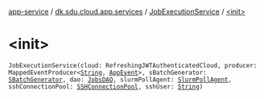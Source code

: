 [app-service](../../index.md) / [dk.sdu.cloud.app.services](../index.md) / [JobExecutionService](index.md) / [&lt;init&gt;](./-init-.md)

# &lt;init&gt;

`JobExecutionService(cloud: RefreshingJWTAuthenticatedCloud, producer: MappedEventProducer<`[`String`](https://kotlinlang.org/api/latest/jvm/stdlib/kotlin/-string/index.html)`, `[`AppEvent`](../../dk.sdu.cloud.app.api/-app-event/index.md)`>, sBatchGenerator: `[`SBatchGenerator`](../-s-batch-generator/index.md)`, dao: `[`JobsDAO`](../-jobs-d-a-o/index.md)`, slurmPollAgent: `[`SlurmPollAgent`](../-slurm-poll-agent/index.md)`, sshConnectionPool: `[`SSHConnectionPool`](../../dk.sdu.cloud.app.services.ssh/-s-s-h-connection-pool/index.md)`, sshUser: `[`String`](https://kotlinlang.org/api/latest/jvm/stdlib/kotlin/-string/index.html)`)`